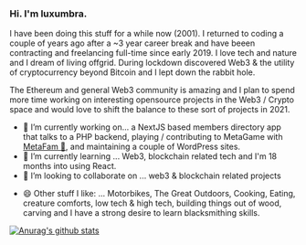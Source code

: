 ### Hi. I'm luxumbra.
I have been doing this stuff for a while now (2001). I returned to coding a couple of years ago after a ~3 year career break and have beeen contracting and freelancing full-time since early 2019. I love tech and nature and I dream of living offgrid. During lockdown discovered Web3 & the utility of cryptocurrency beyond Bitcoin and I lept down the rabbit hole. 

The Ethereum and general Web3 community is amazing and I plan to spend more time working on interesting opensource projects in the Web3 / Crypto space and would love to shift the balance to these sort of projects in 2021. 

<!--
**luxumbra/luxumbra** is a ✨ _special_ ✨ repository because its `README.md` (this file) appears on your GitHub profile.
-->

- 🔭 I’m currently working on... a NextJS based members directory app that talks to a PHP backend, playing / contributing to MetaGame with [MetaFam 🐙](https://github.com/MetaFam), and maintaining a couple of WordPress sites.
- 🌱 I’m currently learning ... Web3, blockchain related tech and I'm 18 months into using React.
- 👯 I’m looking to collaborate on ... web3 & blockchain related projects
<!-- 🤔 I’m looking for help with ...
- 💬 Ask me about ...
- 📫 How to reach me: ...
-->
- 😄 Other stuff I like: ... Motorbikes, The Great Outdoors, Cooking, Eating, creature comforts, low tech & high tech, building things out of wood, carving and I have a strong desire to learn blacksmithing skills. 
<!--- ⚡ Fun fact: ...
-->
[![Anurag's github stats](https://github-readme-stats.vercel.app/api?username=luxumbra)](https://github.com/anuraghazra/github-readme-stats)
